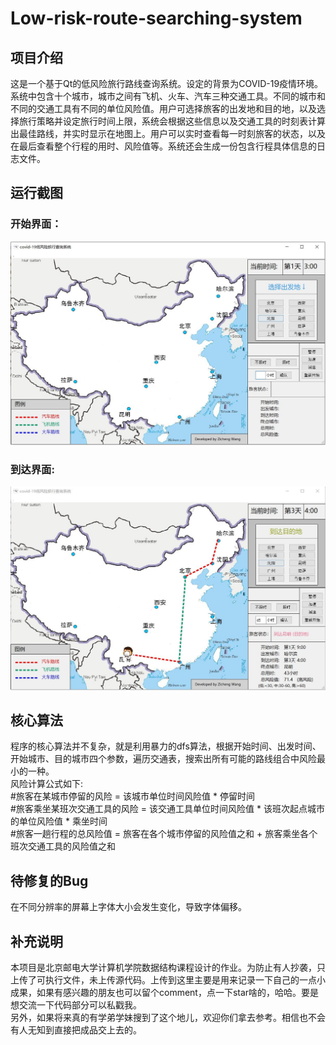# Low-risk-route-searching-system
## 项目介绍
这是一个基于Qt的低风险旅行路线查询系统。设定的背景为COVID-19疫情环境。系统中包含十个城市，城市之间有飞机、火车、汽车三种交通工具。不同的城市和不同的交通工具有不同的单位风险值。用户可选择旅客的出发地和目的地，以及选择旅行策略并设定旅行时间上限，系统会根据这些信息以及交通工具的时刻表计算出最佳路线，并实时显示在地图上。用户可以实时查看每一时刻旅客的状态，以及在最后查看整个行程的用时、风险值等。系统还会生成一份包含行程具体信息的日志文件。<br>
## 运行截图
### 开始界面：
 <img src="https://github.com/EricWang007/Low-risk-route-searching-system/blob/master/Begin-State.JPG" width="650" /><br>
### 到达界面:
 <img src="https://github.com/EricWang007/Low-risk-route-searching-system/blob/master/Arrive-State.JPG" width="650" /><br>
## 核心算法
程序的核心算法并不复杂，就是利用暴力的dfs算法，根据开始时间、出发时间、开始城市、目的城市四个参数，遍历交通表，搜索出所有可能的路线组合中风险最小的一种。<br>
风险计算公式如下:<br>
  #旅客在某城市停留的风险 = 该城市单位时间风险值 * 停留时间<br>
  #旅客乘坐某班次交通工具的风险 = 该交通工具单位时间风险值 * 该班次起点城市的单位风险值 * 乘坐时间<br> 
  #旅客一趟行程的总风险值 = 旅客在各个城市停留的风险值之和 + 旅客乘坐各个班次交通工具的风险值之和<br>
## 待修复的Bug
在不同分辨率的屏幕上字体大小会发生变化，导致字体偏移。
## 补充说明
本项目是北京邮电大学计算机学院数据结构课程设计的作业。为防止有人抄袭，只上传了可执行文件，未上传源代码。上传到这里主要是用来记录一下自己的一点小成果，如果有感兴趣的朋友也可以留个comment，点一下star啥的，哈哈。要是想交流一下代码部分可以私戳我。<br>
另外，如果将来真的有学弟学妹搜到了这个地儿，欢迎你们拿去参考。相信也不会有人无知到直接把成品交上去的。
